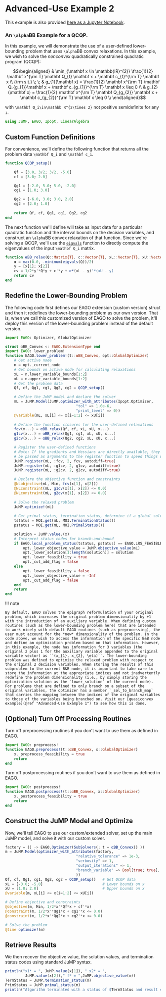 # Advanced-Use Example 2

This example is also provided [here as a Jupyter Notebook](https://github.com/PSORLab/EAGO-notebooks/blob/master/notebooks/custom_aBB_QCQP.ipynb).

### An ``\alpha``BB Example for a QCQP.

In this example, we will demonstrate the use of a user-defined lower-bounding problem that uses ``\alpha``BB convex relaxations. In this example, we wish to solve the *nonconvex* quadratically constrained quadratic program (QCQP):

```math
\begin{aligned}
& \min_{\mathbf x \in \mathbb{IR}^{2}} \frac{1}{2} \mathbf x^{\rm T} \mathbf Q_{f} \mathbf x + \mathbf c_{f}^{\rm T} \mathbf x \\
{\rm s.t.} \; \; & g_{1}(\mathbf x) = \frac{1}{2} \mathbf x^{\rm T} \mathbf Q_{g_{1}}\mathbf x + \mathbf c_{g_{1}}^{\rm T} \mathbf x \leq 0 \\
& g_{2}(\mathbf x) = \frac{1}{2} \mathbf x^{\rm T} \mathbf Q_{g_{2}} \mathbf x + \mathbf c_{g_{2}}^{\rm T} \mathbf x \leq 0 \\
\end{aligned}
```

with ``\mathbf Q_i\in\mathbb R^{2\times 2}`` not positive semidefinite for any ``i``.

```julia
using JuMP, EAGO, Ipopt, LinearAlgebra
```

## Custom Function Definitions

For convenience, we'll define the following function that returns all the problem data ``\mathbf Q_i`` and ``\mathbf c_i``.

```julia
function QCQP_setup()

    Qf = [3.0, 3/2; 3/2, -5.0]
    cf = [3.0; 2.0]

    Qg1 = [-2.0, 5.0; 5.0, -2.0]
    cg1 = [1.0; 3.0]

    Qg2 = [-6.0, 3.0; 3.0, 2.0]
    cg2 = [2.0; 1.0]
    
    return Qf, cf, Qg1, cg1, Qg2, cg2
end
```

The next function we'll define will take as input data for a particular quadratic function and the interval bounds on the decision variables, and construct an ``\alpha``BB convex relaxation of that function. Since we're solving a QCQP, we'll use the [`eigvals`](https://docs.julialang.org/en/v1/stdlib/LinearAlgebra/#LinearAlgebra.eigvals) function to directly compute the eigenvalues of the input ``\mathbf Q_i`` matrix.

```julia
function αBB_relax(Q::Matrix{T}, c::Vector{T}, xL::Vector{T}, xU::Vector{T}, x::Real...) where {T<:Float64}
    α = max(0.0, -minimum(eigvals(Q))/2)
    y = [x[1]; x[2]]
    cv = 1/2*y'*Q*y + c'*y + α*(xL - y)'*(xU - y)
    return cv
end
```

## Redefine the Lower-Bounding Problem

The following code first defines our EAGO extension (custom version) struct and then it redefines the lower-bounding problem as our own version. That is, when we call this customized version of EAGO to solve the problem, it'll deploy this version of the lower-bounding problem instead of the default version.  

```julia
import EAGO: Optimizer, GlobalOptimizer

struct αBB_Convex <: EAGO.ExtensionType end
import EAGO: lower_problem!
function EAGO.lower_problem!(t::αBB_Convex, opt::GlobalOptimizer)
    # Get active node
    n = opt._current_node
    # Get bounds on active node for calculating relaxations
    xL = n.lower_variable_bounds[1:2]
    xU = n.upper_variable_bounds[1:2]
    # Get the problem data
    Qf, cf, Qg1, cg1, Qg2, cg2 = QCQP_setup()

    # Define the JuMP model and declare the solver
    mL = JuMP.Model(JuMP.optimizer_with_attributes(Ipopt.Optimizer,
                                "tol" => 1.0e-6,
                                "print_level" => 0))
    @variable(mL, xL[i] <= x[i=1:2] <= xU[i])
    
    # Define the function closures for the user-defined relaxations
    fcv(x...) = αBB_relax(Qf, cf, xL, xU, x...)
    g1cv(x...) = αBB_relax(Qg1, cg1, xL, xU, x...)
    g2cv(x...) = αBB_relax(Qg2, cg2, xL, xU, x...)

    # Register the user-defined functions
    # Note: If the gradients and Hessians are directly available, they could
    # be passed as arguments to the register function to speed things up.
    JuMP.register(mL, :fcv, 2, fcv, autodiff=true)
    JuMP.register(mL, :g1cv, 2, g1cv, autodiff=true)
    JuMP.register(mL, :g2cv, 2, g2cv, autodiff=true)

    # Declare the objective function and constraints
    @NLobjective(mL, Min, fcv(x[1], x[2]))
    @NLconstraint(mL, g1cv(x[1], x[2]) <= 0.0)
    @NLconstraint(mL, g2cv(x[1], x[2]) <= 0.0)
    
    # Solve the relaxed problem
    JuMP.optimize!(mL)
    
    # Get primal status, termination status, determine if a global solution was obtained
    tstatus = MOI.get(mL, MOI.TerminationStatus())
    pstatus = MOI.get(mL, MOI.PrimalStatus())

    solution = JuMP.value.(x)
    # Interpret status codes for branch-and-bound
    if EAGO.local_problem_status(tstatus, pstatus) == EAGO.LRS_FEASIBLE
        opt._lower_objective_value = JuMP.objective_value(mL) 
        opt._lower_solution[1:length(solution)] = solution
        opt._lower_feasibility = true
        opt._cut_add_flag = false
    else
        opt._lower_feasibility = false
        opt._lower_objective_value = -Inf
        opt._cut_add_flag = false
    end
    return
end
```

!!! note 

    By default, EAGO solves the epigraph reformulation of your original problem, which increases the original problem dimensionality by +1 with the introduction of an auxiliary variable. When defining custom routines (such as the lower-bounding problem here) that are intended to work nicely with default EAGO routines (such as preprocessing), the user must account for the *new* dimensionality of the problem. In the code above, we wish to access the information of the specific B&B node and define an optimization problem based on that information. However, in this example, the node has information for 3 variables (the original 2 plus 1 for the auxiliary variable appended to the original variable vector) as ``(x_{1}, x_{2}, \eta)``. The lower-bounding problem was defined to optimize the relaxed problem with respect to the original 2 decision variables. When storing the results of this subproblem to the current B&B node, it is important to take care to store the information at the appropriate indices and not inadvertently redefine the problem dimensionality (i.e., by simply storing the optimization solution as the `lower_solution` of the current node). For problems that are defined to only branch on a subset of the original variables, the optimizer has a member `_sol_to_branch_map` that carries the mapping between the indices of the original variables to those of the variables being branched on. Visit our [quasiconvex example](@ref "Advanced-Use Example 1") to see how this is done.

## (Optional) Turn Off Processing Routines

Turn off preprocessing routines if you don't want to use them as defined in EAGO. 

```julia
import EAGO: preprocess!
function EAGO.preprocess!(t::αBB_Convex, x::GlobalOptimizer)
    x._preprocess_feasibility = true
    return
end
```

Turn off postprocessing routines if you don't want to use them as defined in EAGO. 

```julia
import EAGO: postprocess!
function EAGO.postprocess!(t::αBB_Convex, x::GlobalOptimizer)
    x._postprocess_feasibility = true
    return
end
```

## Construct the JuMP Model and Optimize

Now, we'll tell EAGO to use our custom/extended solver, set up the main JuMP model, and solve it with our custom solver. 

```julia
factory = () -> EAGO.Optimizer(SubSolvers(; t = αBB_Convex() ))
m = JuMP.Model(optimizer_with_attributes(factory,
                                "relative_tolerance" => 1e-3,
                                "verbosity" => 1,
                                "output_iterations" => 1, 
                                "branch_variable" => Bool[true; true],
                                ))
Qf, cf, Qg1, cg1, Qg2, cg2 = QCQP_setup()   # Get QCQP data
xL = [-3.0; -5.0]                           # Lower bounds on x
xU = [1.0; 2.0]                             # Upper bounds on x
@variable(m, xL[i] <= x[i=1:2] <= xU[i])

# Define objective and constraints
@objective(m, Min, 1/2*x'*Qf*x + cf'*x)
@constraint(m, 1/2*x'*Qg1*x + cg1'*x <= 0.0)
@constraint(m, 1/2*x'*Qg2*x + cg2'*x <= 0.0)

# Solve the problem
@time optimize!(m)
```

## Retrieve Results

We then recover the objective value, the solution values, and termination status codes using standard JuMP syntax.

```julia
println("x1* = ", JuMP.value(x[1]), " x2* = ",
         JuMP.value(x[2])," f* = ",JuMP.objective_value(m))
TermStatus = JuMP.termination_status(m)
PrimStatus = JuMP.primal_status(m)
println("Algorithm terminated with a status of $TermStatus and result code of $PrimStatus")
```